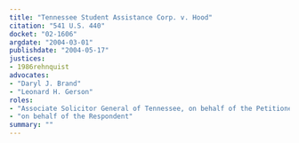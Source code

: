 ```yaml
---
title: "Tennessee Student Assistance Corp. v. Hood"
citation: "541 U.S. 440"
docket: "02-1606"
argdate: "2004-03-01"
publishdate: "2004-05-17"
justices:
- 1986rehnquist
advocates:
- "Daryl J. Brand"
- "Leonard H. Gerson"
roles:
- "Associate Solicitor General of Tennessee, on behalf of the Petitioner"
- "on behalf of the Respondent"
summary: ""
---
```


